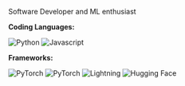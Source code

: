 Software Developer and ML enthusiast


**Coding Languages:**

![Python](https://img.shields.io/badge/Python-3776AB?style=for-the-badge&logo=python&logoColor=white) 
![Javascript](https://img.shields.io/badge/JavaScript-F7DF1E?style=for-the-badge&logo=javascript&logoColor=black) 

**Frameworks:**

![PyTorch](https://img.shields.io/badge/PyTorch-EE4C2C?style=for-the-badge&logo=pytorch&logoColor=white) 
![PyTorch](https://img.shields.io/badge/PyG-3C2179?style=for-the-badge&logo=pyg&logoColor=white) 
![Lightning](https://img.shields.io/badge/Lightning-792DE4?style=for-the-badge&logo=pytorch-lightning&logoColor=white)
![Hugging Face](https://img.shields.io/badge/Hugging%20Face-FFBA00?style=for-the-badge&logo=hf&logoColor=white)
